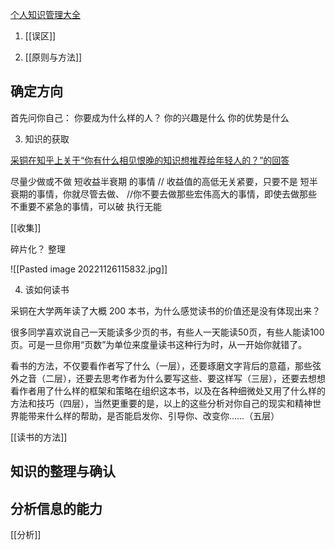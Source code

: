 
[个人知识管理大全](http://zhuanlan.zhihu.com/p/21417080)


1. [[误区]]

2. [[原则与方法]]

## 确定方向

首先问你自己：
你要成为什么样的人？
你的兴趣是什么
你的优势是什么

3. 知识的获取

[采铜在知乎上关于“你有什么相见恨晚的知识想推荐给年轻人的？”的回答](https://www.douban.com/group/topic/52127468/?_i=9433224eqKVkqE)

尽量少做或不做 短收益半衰期 的事情
// 收益值的高低无关紧要，只要不是 短半衰期的事情，你就尽管去做、
//你不要去做那些宏伟高大的事情，即使去做那些不重要不紧急的事情，可以破 执行无能


[[收集]]

碎片化？
整理


![[Pasted image 20221126115832.jpg]]




4. 该如何读书


采铜在大学两年读了大概 200 本书，为什么感觉读书的价值还是没有体现出来？

很多同学喜欢说自己一天能读多少页的书，有些人一天能读50页，有些人能读100页。可是一旦你用“页数”为单位来度量读书这种行为时，从一开始你就错了。 

看书的方法，不仅要看作者写了什么（一层），还要琢磨文字背后的意蕴，那些弦外之音（二层），还要去思考作者为什么要写这些、要这样写（三层），还要去想想看作者用了什么样的框架和策略在组织这本书，以及在各种细微处又用了什么样的方法和技巧（四层），当然更重要的是，以上的这些分析对你自己的现实和精神世界能带来什么样的帮助，是否能启发你、引导你、改变你……（五层）

[[读书的方法]]


## 知识的整理与确认






## 分析信息的能力

[[分析]]